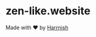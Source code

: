 # zen-like.website

Made with ❤️ by [Harrnish][harrnish-twitter]

[harrnish-twitter]: https://twitter.com/harrnish
